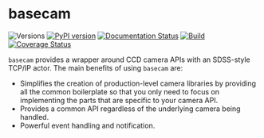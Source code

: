 basecam
=======

![Versions](https://img.shields.io/badge/python-3.8-blue)
[![PyPI version](https://badge.fury.io/py/sdss-basecam.svg)](https://badge.fury.io/py/sdss-basecam)
[![Documentation Status](https://readthedocs.org/projects/sdss-basecam/badge/?version=latest)](https://sdss-basecam.readthedocs.io/en/latest/?badge=latest)
[![Build](https://img.shields.io/github/workflow/status/sdss/basecam/Test)](https://github.com/sdss/basecam/actions)
[![Coverage Status](https://codecov.io/gh/sdss/basecam/branch/master/graph/badge.svg)](https://codecov.io/gh/sdss/basecam)

``basecam`` provides a wrapper around CCD camera APIs with an SDSS-style TCP/IP actor. The main benefits of using `basecam` are:

- Simplifies the creation of production-level camera libraries by providing all the common boilerplate so that you only need to focus on implementing the parts that are specific to your camera API.
- Provides a common API regardless of the underlying camera being handled.
- Powerful event handling and notification.
